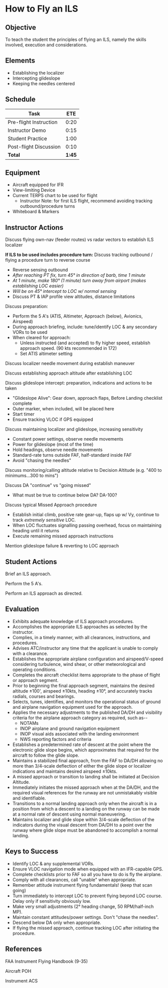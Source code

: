 # How to Fly an ILS

## Objective
To teach the student the principles of flying an ILS, namely the skills involved, execution and considerations.

## Elements
- Establishing the localizer
- Intercepting glideslope
- Keeping the needles centered

## Schedule

| Task | ETE |
| ---- | --- |
| Pre-flight Instruction | 0:20 |
| Instructor Demo | 0:15 |
| Student Practice | 1:00 |
| Post-flight Discussion | 0:10 |
| **Total** | **1:45** |

## Equipment
- Aircraft equipped for IFR
- View-limiting Device
- Current TERPS chart to be used for flight
    - Instructor Note: for first ILS flight, recommend avoiding tracking outbound/procedure turns
- Whiteboard & Markers

## Instructor Actions
Discuss flying own-nav (feeder routes) vs radar vectors to establish ILS localizer

**If ILS to be used includes procedure turn:** Discuss tracking outbound / flying a procedure turn to reverse course
- Reverse sensing outbound
- _After reaching PT fix, turn 45° in direction of barb, time 1 minute_
- _At 1 minute, make 180° (1 minute) turn away from airport (makes establishing LOC easier)_
- _Will be on 45° intercept to LOC w/ normal sensing_
- Discuss PT & IAP profile view altitudes, distance limitations

Discuss preparation:
- Perform the 5 A's (ATIS, Altimeter, Approach (below), Avionics, Airspeed)
- During approach briefing, include: tune/identify LOC & any secondary VORs to be used
- When cleared for approach:
    - Unless instructed (and accepted) to fly higher speed, establish approach speed. (90 kts recommended in 172)
    - Set ATIS altimeter setting

Discuss localizer needle movement during establish maneuver

Discuss establishing approach altitude after establishing LOC

Discuss glideslope intercept: preparation, indications and actions to be taken
- "Glideslope Alive": Gear down, approach flaps, Before Landing checklist complete
- Outer marker, when included, will be placed here
- Start timer
- Ensure tracking VLOC if GPS equipped

Discuss maintaining localizer and glideslope, increasing sensitivity
- Constant power settings, observe needle movements
- Power for glideslope (most of the time)
- Hold headings, observe needle movements
- Standard-rate turns outside FAF, half-standard inside FAF
- Avoid "chasing the needles"

Discuss monitoring/calling altitude relative to Decision Altitude (e.g. "400 to minimums...300 to mins")

Discuss DA "continue" vs "going missed"
- What must be true to continue below DA? DA-100?

Discuss typical Missed Approach procedure
- Establish initial climb, positive rate gear-up, flaps up w/ Vy, continue to track _extremely sensitive_ LOC.
- When LOC fluctuates signalling passing overhead, focus on maintaining heading until it returns
- Execute remaining missed approach instructions

Mention glideslope failure & reverting to LOC approach

## Student Actions

Brief an ILS approach.

Perform the 5 A's.

Perform an ILS approach as directed.

## Evaluation

- Exhibits adequate knowledge of ILS approach procedures.
- Accomplishes the appropriate ILS approaches as selected by the instructor.
- Complies, in a timely manner, with all clearances, instructions, and procedures.
- Advises ATC/instructor any time that the applicant is unable to comply with a clearance.
- Establishes the appropriate airplane configuration and airspeed/V-speed considering turbulence, wind shear, or other meteorological and operating conditions.
- Completes the aircraft checklist items appropriate to the phase of flight or approach segment.
- Prior to beginning the final approach segment, maintains the desired altitude ±100', airspeed ±10kts, heading ±10°, and accurately tracks radials, courses and bearings.
- Selects, tunes, identifies, and monitors the operational status of ground and airplane navigation equipment used for the approach.
- Applies the necessary adjustments to the published DA/DH and visibility criteria for the airplane approach category as required, such as--
    - NOTAMs
    - INOP airplane and ground navigation equipment
    - INOP visual aids associated with the landing environment
    - NWS reporting factors and criteria
- Establishes a predetermined rate of descent at the point where the electronic glide slope begins, which approximates that required for the aircraft to follow the glide slope.
- Maintains a stabilized final approach, from the FAF to DA/DH allowing no more than 3/4-scale deflection of either the glide slope or localizer indications and maintains desired airspeed ±10kts.
- A missed approach or transition to landing shall be initiated at Decision Altitude.
- Immediately initiates the missed approach when at the DA/DH, and the required visual references for the runway are not unmistakably visible and identifiable.
- Transitions to a normal landing approach only when the aircraft is in a position from which a descent to a landing on the runway can be made at a normal rate of descent using normal maneuvering.
- Maintains localizer and glide slope within 3/4-scale deflection of the indicators during the visual descent from DA/DH to a point over the runway where glide slope must be abandoned to accomplish a normal landing.

## Keys to Success
- Identify LOC & any supplemental VORs.
- Ensure VLOC navigation mode when equipped with an IFR-capable GPS.
- Complete checklists prior to FAF so all you have to do is fly the airplane.
- Comply with all clearances, call "unable" when appropriate.
- Remember attitude instrument flying fundamentals! (keep that scan going)
- Turn immediately to intercept LOC to prevent flying beyond LOC course. Delay only if sensitivity obviously low.
- Make very small adjustments (2° heading change, 50 RPM/half-inch MP).
- Maintain constant attitudes/power settings. Don't "chase the needles".
- Descend below DA only when appropriate.
- If flying the missed approach, continue tracking LOC after initiating the procedure.

## References

FAA Instrument Flying Handbook (9-35)

Aircraft POH

Instrument ACS